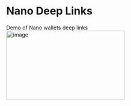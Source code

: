 # Nano Deep Links
Demo of Nano wallets deep links <br/>
<a href="https://benskalz.github.io/nano-deep-links/">
<img width="315" height="184" alt="image" src="https://github.com/user-attachments/assets/a2940ce4-c3b7-4848-9a4b-31c8039dc620" /></a>
